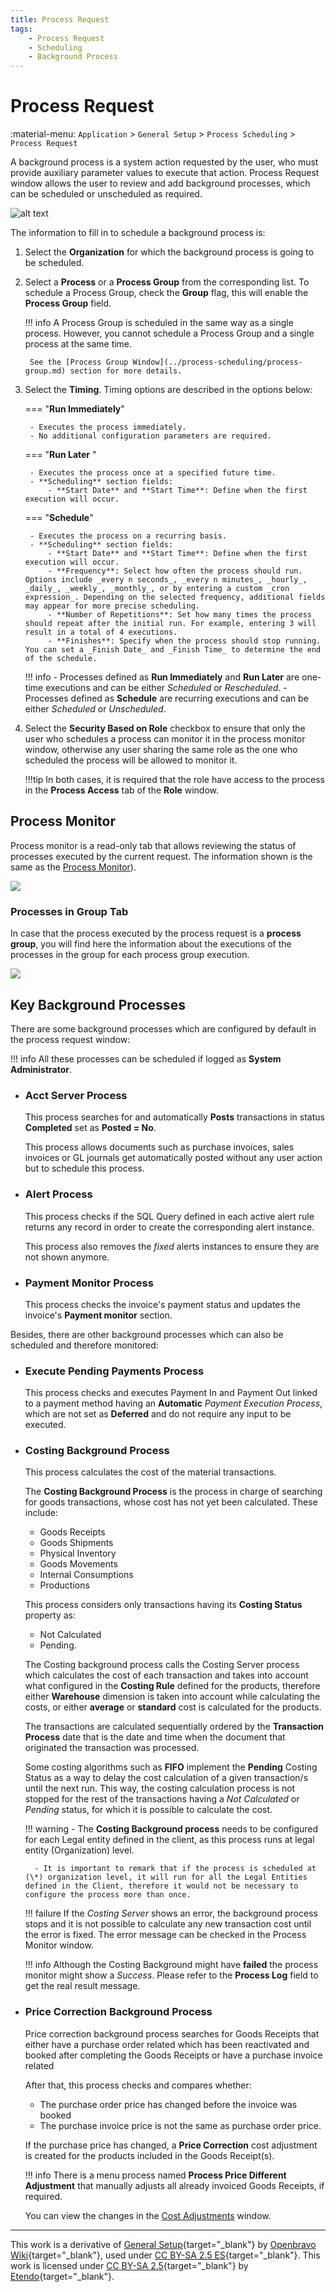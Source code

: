 ```yaml
---
title: Process Request
tags:
    - Process Request
    - Scheduling
    - Background Process
---
```


# Process Request

:material-menu: `Application` > `General Setup` > `Process Scheduling` > `Process Request`

A background process is a system action requested by the user, who must provide auxiliary parameter values to execute that action.
Process Request window allows the user to review and add background processes, which can be scheduled or unscheduled as required.

![alt text](../../../../../assets/user-guide/etendo-classic/basic-features/general-setup/process-scheduling/process-request.gif)


The information to fill in to schedule a background process is:

1. Select the **Organization** for which the background process is going to be scheduled.

2. Select a **Process** or a **Process Group** from the corresponding list. To schedule a Process Group, check the **Group** flag, this will enable the **Process Group** field.

    !!! info
        A Process Group is scheduled in the same way as a single process. However, you cannot schedule a Process Group and a single process at the same time. 
        
        See the [Process Group Window](../process-scheduling/process-group.md) section for more details.

3. Select the **Timing**. Timing options are described in the options below:


    === "**Run Immediately**"
        
        - Executes the process immediately.
        - No additional configuration parameters are required.

    === "**Run Later** "
        
        - Executes the process once at a specified future time.
        - **Scheduling** section fields:
            - **Start Date** and **Start Time**: Define when the first execution will occur.

    === "**Schedule**"

        - Executes the process on a recurring basis.
        - **Scheduling** section fields:
            - **Start Date** and **Start Time**: Define when the first execution will occur.
            - **Frequency**: Select how often the process should run. Options include _every n seconds_, _every n minutes_, _hourly_, _daily_, _weekly_, _monthly_, or by entering a custom _cron expression_. Depending on the selected frequency, additional fields may appear for more precise scheduling.
            - **Number of Repetitions**: Set how many times the process should repeat after the initial run. For example, entering 3 will result in a total of 4 executions.
            - **Finishes**: Specify when the process should stop running. You can set a _Finish Date_ and _Finish Time_ to determine the end of the schedule.

    !!! info
        - Processes defined as **Run Immediately** and **Run Later** are one-time executions and can be either _Scheduled_ or _Rescheduled_.
        - Processes defined as **Schedule** are recurring executions and can be either _Scheduled_ or _Unscheduled_.

4. Select the **Security Based on Role** checkbox to ensure that only the user who schedules a process can monitor it in the process monitor window, otherwise any user sharing the same role as the one who scheduled the process will be allowed to monitor it.
    
    !!!tip
        In both cases, it is required that the role have access to the process in the **Process Access** tab of the **Role** window.


## Process Monitor

Process monitor is a read-only tab that allows reviewing the status of processes executed by the current request. 
The information shown is the same as the [Process Monitor](../process-scheduling/process-monitor.md)).

![](../../../../../assets/drive/v8HLIJJYI6RlI8-i5h00aJ5Ynz8NuDcCs6srpwZrZWIpsHKrCJ5NhEHcqwHu85BlXz3enXj9v-XJ00GWsPU0BJ6U4qfPVajQPVcpy6AwTUSjZkN_eY27v_q8kcMzk4u8wcWODAL9.png)

### Processes in Group Tab

In case that the process executed by the process request is a **process group**, you will find here the information about the executions of the processes in the group for each process group execution.

![](../../../../../assets/drive/1-YKBRq-gs3FtBuSize6FhzqtgT17IZlE.png)


## Key Background Processes

There are some background processes which are configured by default in the process request window:

!!! info
    All these processes can be scheduled if logged as **System Administrator**.

- ### Acct Server Process

    This process searches for and automatically **Posts** transactions in status **Completed** set as **Posted = No**.

    This process allows documents such as purchase invoices, sales invoices or GL journals get automatically posted without any user action but to schedule this process.

- ### Alert Process

    This process checks if the SQL Query defined in each active alert rule returns any record in order to create the corresponding alert instance. 

    This process also removes the _fixed_ alerts instances to ensure they are not shown anymore.

- ### Payment Monitor Process

    This process checks the invoice's payment status and updates the invoice's **Payment monitor** section.  


Besides, there are other background processes which can also be scheduled and therefore monitored:

- ### Execute Pending Payments Process

    This process checks and executes Payment In and Payment Out linked to a payment method having an **Automatic** _Payment Execution Process_, which are not set as **Deferred** and do not require any input to be executed.

- ### Costing Background Process
    This process calculates the cost of the material transactions.

    The **Costing Background Process** is the process in charge of searching for goods transactions, whose cost has not yet been calculated. These include:

    - Goods Receipts
    - Goods Shipments
    - Physical Inventory
    - Goods Movements
    - Internal Consumptions
    - Productions

    This process considers only transactions having its **Costing Status** property as:

    - Not Calculated
    - Pending.

    The Costing background process calls the Costing Server process which calculates the cost of each transaction and takes into account what configured in the **Costing Rule** defined for the products, therefore either **Warehouse** dimension is taken into account while calculating the costs, or either **average** or **standard** cost is calculated for the products.

    The transactions are calculated sequentially ordered by the **Transaction Process** date that is the date and time when the document that originated the transaction was processed.

    Some costing algorithms such as **FIFO** implement the **Pending** Costing Status as a way to delay the cost calculation of a given transaction/s until the next run. This way, the costing calculation process is not stopped for the rest of the transactions having a _Not Calculated_ or _Pending_ status, for which it is possible to calculate the cost.

    !!! warning
        - The **Costing Background process** needs to be configured for each Legal entity defined in the client, as this process runs at legal entity (Organization) level.
        
        - It is important to remark that if the process is scheduled at (\*) organization level, it will run for all the Legal Entities defined in the Client, therefore it would not be necessary to configure the process more than once.

    !!! failure
        If the _Costing Server_ shows an error, the background process stops and it is not possible to calculate any new transaction cost until the error is fixed.
        The error message can be checked in the Process Monitor window.

    !!! info
        Although the Costing Background might have **failed** the process monitor might show a _Success_. Please refer to the **Process Log** field to get the real result message.

- ### Price Correction Background Process

    Price correction background process searches for Goods Receipts that either have a purchase order related which has been reactivated and booked after completing the Goods Receipts or have a purchase invoice related

    After that, this process checks and compares whether:

    - The purchase order price has changed before the invoice was booked
    - The purchase invoice price is not the same as purchase order price.

    If the purchase price has changed, a **Price Correction** cost adjustment is created for the products included in the Goods Receipt(s).

    !!! info
        There is a menu process named **Process Price Different Adjustment** that manually adjusts all already invoiced Goods Receipts, if required. 

    You can view the changes in the [Cost Adjustments](../../warehouse-management/transactions.md#cost-adjustment) window.

---

This work is a derivative of [General Setup](https://wiki.openbravo.com/wiki/General_Setup){target="_blank"} by [Openbravo Wiki](http://wiki.openbravo.com/wiki/Welcome_to_Openbravo){target="_blank"}, used under [CC BY-SA 2.5 ES](https://creativecommons.org/licenses/by-sa/2.5/es/){target="_blank"}. This work is licensed under [CC BY-SA 2.5](https://creativecommons.org/licenses/by-sa/2.5/){target="_blank"} by [Etendo](https://etendo.software){target="_blank"}.